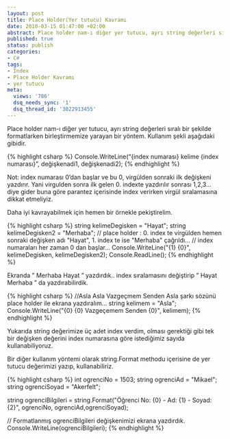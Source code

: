 ```yaml
---
layout: post
title: Place Holder(Yer tutucu) Kavramı
date: 2010-03-15 01:47:00 +02:00
abstract: Place holder nam-ı diğer yer tutucu, ayrı string değerleri sıralı bir şekilde formatlarken birleştirmemize yarayan bir yöntem.
published: true
status: publish
categories:
- C#
tags:
- Index
- Place Holder Kavramı
- yer tutucu
meta:
  views: '786'
  dsq_needs_sync: '1'
  dsq_thread_id: '3022913455'
---
```


Place holder nam-ı diğer yer tutucu, ayrı string değerleri sıralı bir şekilde formatlarken birleştirmemize yarayan bir yöntem. Kullanım şekli aşağıdaki gibidir.

{% highlight csharp %}
Console.WriteLine(“{index numarası} kelime {index numarası}”, değişkenadi1, değişkenadi2);
{% endhighlight %}

Not: index numarası 0’dan başlar ve bu 0, virgülden sonraki ilk değişkeni yazdırır. Yani virgulden sonra ilk gelen 0. indexte yazdırılır sonrası 1,2,3… diye gider buna göre parantez içerisinde index verirken virgül sıralamasına dikkat etmeliyiz.

Daha iyi kavrayabilmek için hemen bir örnekle pekiştirelim.

{% highlight csharp %}
string kelimeDegisken = "Hayat";
string kelimeDegisken2 = "Merhaba";
// place holder : 0. index te virgülden hemen sonraki değişken adı "Hayat", 1. index te ise "Merhaba" çağrıldı...
// index numaraları her zaman 0 dan başlar...
Console.WriteLine("{1} {0}", kelimeDegisken, kelimeDegisken2);
Console.ReadLine();
{% endhighlight %}

Ekranda ” Merhaba Hayat ” yazdırdık.. index sıralamasını değiştirip ” Hayat Merhaba ” da yazdırabilirdik.

{% highlight csharp %}
//Asla Asla Vazgeçmem Senden Asla şarkı sözünü place holder ile ekrana yazdıralım...
string kelimem = "Asla";
Console.WriteLine("{0} {0} Vazgeçemem Senden {0}", kelimem);
{% endhighlight %}

Yukarıda string değerimize üç adet index verdim, olması gerektiği gibi tek bir değişken değerini index numarasına göre istediğimiz sayıda kullanabiliyoruz.

Bir diğer kullanım yöntemi olarak string.Format methodu içerisine de yer tutucu değerimizi yazıp, kullanabiliriz.

{% highlight csharp %}
int ogrenciNo = 1503;
string ogrenciAd = "Mikael";
string ogrenciSoyad = "Akerfelt";

string ogrenciBilgileri = string.Format("Öğrenci No: {0} - Ad: {1} - Soyad: {2}", ogrenciNo, ogrenciAd,ogrenciSoyad);

// Formatlanmış ogrenciBilgileri değişkenimizi ekrana yazdırdık.
Console.WriteLine(ogrenciBilgileri);
{% endhighlight %}
